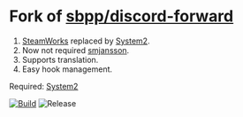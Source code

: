# Fork of [sbpp/discord-forward](https://github.com/sbpp/discord-forward)

1. [SteamWorks](https://github.com/KyleSanderson/SteamWorks) replaced by [System2](https://github.com/dordnung/System2).
2. Now not required [smjansson](https://github.com/thraaawn/SMJansson).
3. Supports translation.
4. Easy hook management.

Required: [System2](https://github.com/dordnung/System2)

[![Build](https://github.com/TheByKotik/sbpp_discord/actions/workflows/build.yml/badge.svg)](https://github.com/TheByKotik/sbpp_discord/actions/workflows/build.yml)
![Release](https://img.shields.io/github/release/TheByKotik/sbpp_discord.svg)